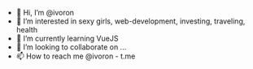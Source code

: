 - 👋 Hi, I’m @ivoron
- 👀 I’m interested in sexy girls, web-development, investing, traveling, health 
- 🌱 I’m currently learning VueJS
- 💞️ I’m looking to collaborate on ...
- 📫 How to reach me @ivoron - t.me

<!---
ivoron/ivoron is a ✨ special ✨ repository because its `README.md` (this file) appears on your GitHub profile.
You can click the Preview link to take a look at your changes.
--->
